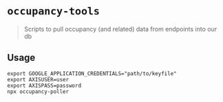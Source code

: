# `occupancy-tools`

> Scripts to pull occupancy (and related) data from endpoints into our db

## Usage

```
export GOOGLE_APPLICATION_CREDENTIALS="path/to/keyfile"
export AXISUSER=user
export AXISPASS=password
npx occupancy-poller
```
